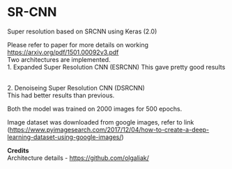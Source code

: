 # SR-CNN
Super resolution based on SRCNN using Keras (2.0)

Please refer to paper for more details on working https://arxiv.org/pdf/1501.00092v3.pdf
<br>
Two architectures are implemented. <br>1. Expanded Super Resolution CNN (ESRCNN) 
This gave pretty good results


<br>2. Denoiseing Super Resolution CNN (DSRCNN)<br>
This had better results than previous.

Both the model was trained on 2000 images for 500 epochs.<br>

Image dataset was downloaded from google images, refer to link 
(https://www.pyimagesearch.com/2017/12/04/how-to-create-a-deep-learning-dataset-using-google-images/)<br>

<b>Credits</b><br>
Architecture details - https://github.com/olgaliak/
